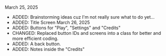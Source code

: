 March 25, 2025
- ADDED: Brainstorming ideas cuz I'm not really sure what to do yet...
- ADDED: Title Screen
March 26, 2025
- ADDED: Buttons for "Play", "Settings" and "Credits"
- CHANGED: Replaced button IDs and screens into a class for better and more efficient coding.
- ADDED: A back button.
- ADDED: Notes inside the "Credits"